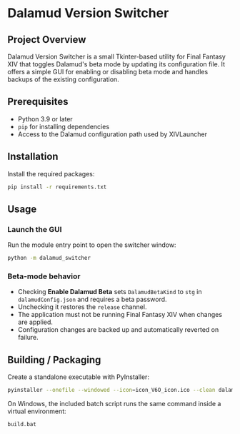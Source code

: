 # Dalamud Version Switcher

## Project Overview
Dalamud Version Switcher is a small Tkinter-based utility for Final Fantasy XIV that toggles Dalamud's beta mode by updating its configuration file. It offers a simple GUI for enabling or disabling beta mode and handles backups of the existing configuration.

## Prerequisites
- Python 3.9 or later
- `pip` for installing dependencies
- Access to the Dalamud configuration path used by XIVLauncher

## Installation
Install the required packages:

```bash
pip install -r requirements.txt
```

## Usage
### Launch the GUI
Run the module entry point to open the switcher window:

```bash
python -m dalamud_switcher
```

### Beta-mode behavior
- Checking **Enable Dalamud Beta** sets `DalamudBetaKind` to `stg` in `dalamudConfig.json` and requires a beta password.
- Unchecking it restores the `release` channel.
- The application must not be running Final Fantasy XIV when changes are applied.
- Configuration changes are backed up and automatically reverted on failure.

## Building / Packaging
Create a standalone executable with PyInstaller:

```bash
pyinstaller --onefile --windowed --icon=icon_V6O_icon.ico --clean dalamud_switcher/__main__.py
```

On Windows, the included batch script runs the same command inside a virtual environment:

```bat
build.bat
```
